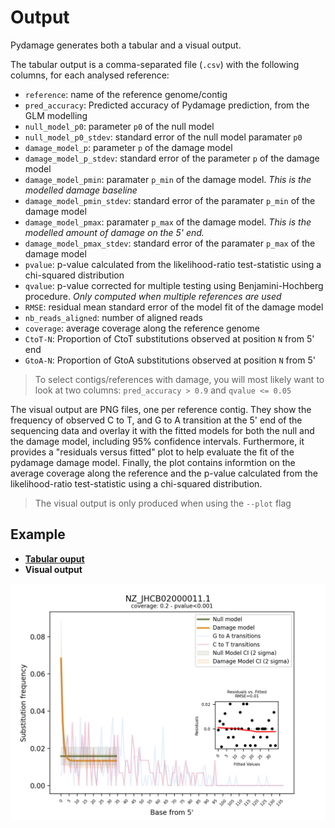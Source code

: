 # Output

Pydamage generates both a tabular and a visual output.

The tabular output is a comma-separated file (`.csv`) with the following columns, for each analysed reference:

  * `reference`: name of the reference genome/contig
  * `pred_accuracy`: Predicted accuracy of Pydamage prediction, from the GLM modelling
  * `null_model_p0`: parameter `p0` of the null model
  * `null_model_p0_stdev`: standard error of the null model paramater `p0`
  * `damage_model_p`: parameter `p` of the damage model
  * `damage_model_p_stdev`: standard error of the parameter `p` of the damage model
  * `damage_model_pmin`: paramater `p_min` of the damage model. *This is the modelled damage baseline*
  * `damage_model_pmin_stdev`: standard error of the paramater `p_min` of the damage model
  * `damage_model_pmax`: paramater `p_max` of the damage model. *This is the modelled amount of damage on the 5' end.*
  * `damage_model_pmax_stdev`: standard error of the paramater `p_max` of the damage model
  * `pvalue`: p-value calculated from the likelihood-ratio test-statistic using a chi-squared distribution
  * `qvalue`: p-value corrected for multiple testing using Benjamini-Hochberg procedure. *Only computed when multiple references are used*
  * `RMSE`: residual mean standard error of the model fit of the damage model
  * `nb_reads_aligned`: number of aligned reads
  * `coverage`: average coverage along the reference genome
  * `CtoT-N`: Proportion of CtoT substitutions observed at position `N` from 5' end
  * `GtoA-N`: Proportion of GtoA substitutions observed at position `N` from 5'

> To select contigs/references with damage, you will most likely want to look at two columns: `pred_accuracy > 0.9` and `qvalue <= 0.05`  

The visual output are PNG files, one per reference contig. They show the frequency of observed C to T, and G to A transition at the 5' end of the sequencing data and overlay it with the fitted models for both the null and the damage model, including 95% confidence intervals. Furthermore, it provides a "residuals versus fitted" plot to help evaluate the fit of the pydamage damage model. Finally, the plot contains informtion on the average coverage along the reference and the p-value calculated from the likelihood-ratio test-statistic using a chi-squared distribution.

> The visual output is only produced when using the `--plot` flag 


## Example

- [**Tabular ouput**](https://raw.githubusercontent.com/maxibor/pydamage/master/docs/assets/pydamage_results.csv)
- **Visual output**

![](../img/NZ_JHCB02000011.1.png)